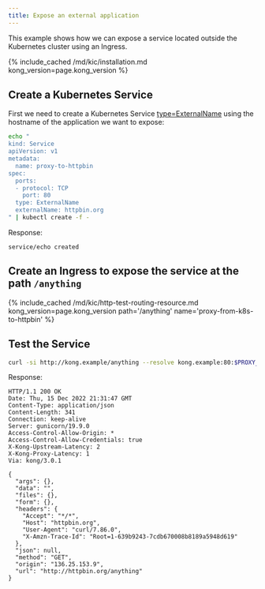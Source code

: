```yaml
---
title: Expose an external application
---
```


This example shows how we can expose a service located outside the Kubernetes cluster using an Ingress.

{% include_cached /md/kic/installation.md kong_version=page.kong_version %}

## Create a Kubernetes Service

First we need to create a Kubernetes Service [type=ExternalName][0] using the hostname of the application we want to expose:

```bash
echo "
kind: Service
apiVersion: v1
metadata:
  name: proxy-to-httpbin
spec:
  ports:
  - protocol: TCP
    port: 80
  type: ExternalName
  externalName: httpbin.org
" | kubectl create -f -
```
Response:
```
service/echo created
```

## Create an Ingress to expose the service at the path `/anything`

{% include_cached /md/kic/http-test-routing-resource.md kong_version=page.kong_version path='/anything' name='proxy-from-k8s-to-httpbin' %}

## Test the Service

```bash
curl -si http://kong.example/anything --resolve kong.example:80:$PROXY_IP
```
Response:
```
HTTP/1.1 200 OK
Date: Thu, 15 Dec 2022 21:31:47 GMT
Content-Type: application/json
Content-Length: 341
Connection: keep-alive
Server: gunicorn/19.9.0
Access-Control-Allow-Origin: *
Access-Control-Allow-Credentials: true
X-Kong-Upstream-Latency: 2
X-Kong-Proxy-Latency: 1
Via: kong/3.0.1

{
  "args": {},
  "data": "",
  "files": {},
  "form": {},
  "headers": {
    "Accept": "*/*",
    "Host": "httpbin.org",
    "User-Agent": "curl/7.86.0",
    "X-Amzn-Trace-Id": "Root=1-639b9243-7cdb670008b8189a5948d619"
  },
  "json": null,
  "method": "GET",
  "origin": "136.25.153.9",
  "url": "http://httpbin.org/anything"
}
```

[0]: https://kubernetes.io/docs/concepts/services-networking/service/#services-without-selectors
